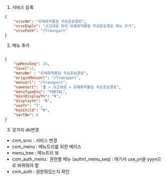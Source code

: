 

1. 서비스 등록
```json
{
    "srvcNm": "유해화학물질 주요운송경로",
    "srvcExpln": "사고대응 하위 유해화학물질 주요운송경로 메뉴 추가",
    "srcvPath": "/Transport"
}
```

2. 메뉴 추가
```json

{
    "upMenuSeq": 24,
    "level":2,
    "menuNm" : "유해화학물질 주요운송경로",
    "originMenuUrl": "/Transport",
    "menuUrl": "/Transport",
    "nameSort": "홈 > 사고대응 > 유해화학물질 주요운송경로",
    "menuTypeEnu": "PORTAL",
    "mainDisplayYn": "N",
    "displayYn": "N",
    "useYn": "Y",
    "hasChild": "N",
    "sortNo": 6
}
```

3. 갖가지 db변경
- com_srvc : 서비스 변경
- com_menu : 메뉴트리를 위한 베이스
- menu_tree  : 메뉴트리 뷰
- com_auth_menu : 권한별 메뉴 (authrt_menu_seq) : 여기서 use_yn을 yyyn으로 바꿔줘야 함
- com_auth : 권한뭐있는지 확인
